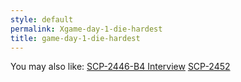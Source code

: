 ```yaml
---
style: default
permalink: Xgame-day-1-die-hardest
title: game-day-1-die-hardest
---
```

You may also like:
[SCP-2446-B4 Interview](http://scp-wiki.net/scp-2446-interview)
[SCP-2452](http://scp-wiki.net/scp-2452)